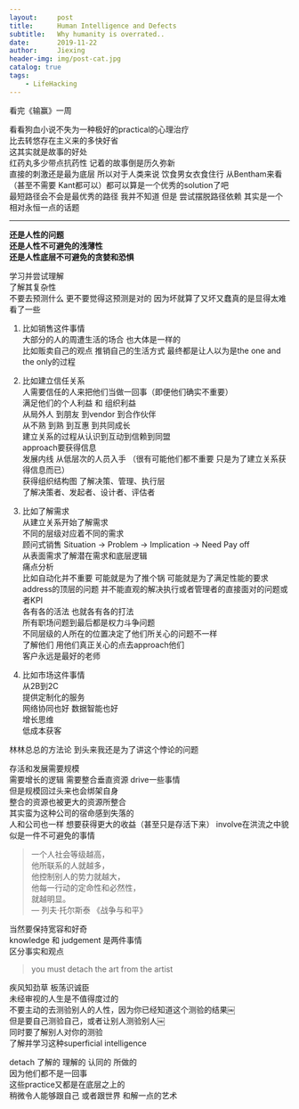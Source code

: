 ```yaml
---
layout:     post
title:      Human Intelligence and Defects
subtitle:   Why humanity is overrated..
date:       2019-11-22
author:     Jiexing
header-img: img/post-cat.jpg
catalog: true
tags:
    - LifeHacking
---
```


看完《输赢》一周  

看看狗血小说不失为一种极好的practical的心理治疗  
比去转悠存在主义来的多快好省   
这其实就是故事的好处   
红药丸多少带点抗药性 记着的故事倒是历久弥新  
直接的刺激还是最为底层 所以对于人类来说 饮食男女衣食住行 从Bentham来看（甚至不需要 Kant都可以）都可以算是一个优秀的solution了吧  
最短路径会不会是最优秀的路径 我并不知道 但是 尝试摆脱路径依赖 其实是一个相对永恒一点的话题  

---

**还是人性的问题  
还是人性不可避免的浅薄性  
还是人性底层不可避免的贪婪和恐惧**  

学习并尝试理解  
了解其复杂性  
不要去预测什么 更不要觉得这预测是对的 因为坏就算了又坏又蠢真的是显得太难看了一些  
 
1. 比如销售这件事情  
大部分的人的周遭生活的场合 也大体是一样的  
比如贩卖自己的观点 推销自己的生活方式 最终都是让人以为是the one and the only的过程  

2. 比如建立信任关系   
人需要信任的人来把他们当做一回事（即便他们确实不重要）  
满足他们的个人利益 和 组织利益  
从局外人 到朋友 到vendor 到合作伙伴  
从不熟 到熟 到互惠 到共同成长  
建立关系的过程从认识到互动到信赖到同盟  
approach要获得信息  
发展内线 从低层次的人员入手 （很有可能他们都不重要 只是为了建立关系获得信息而已）  
获得组织结构图 了解决策、管理、执行层   
了解决策者、发起者、设计者、评估者  

3. 比如了解需求  
从建立关系开始了解需求  
不同的层级对应着不同的需求  
顾问式销售 Situation -> Problem -> Implication -> Need Pay off  
从表面需求了解潜在需求和底层逻辑  
痛点分析  
比如自动化并不重要 可能就是为了推个锅 可能就是为了满足性能的要求   
address的顶层的问题 并不能直观的解决执行或者管理者的直接面对的问题或者KPI  
各有各的活法 也就各有各的打法  
所有职场问题到最后都是权力斗争问题  
不同层级的人所在的位置决定了他们所关心的问题不一样  
了解他们 用他们真正关心的点去approach他们  
客户永远是最好的老师  

4. 比如市场这件事情  
从2B到2C   
提供定制化的服务  
网络协同也好 数据智能也好  
增长思维  
低成本获客  


林林总总的方法论
到头来我还是为了讲这个悖论的问题  
  
存活和发展需要规模  
需要增长的逻辑 需要整合垂直资源 drive一些事情   
但是规模回过头来也会绑架自身  
整合的资源也被更大的资源所整合  
其实蛮为这种公司的宿命感到失落的   
人和公司也一样 想要获得更大的收益（甚至只是存活下来） involve在洪流之中貌似是一件不可避免的事情  
>一个人社会等级越高，  
他所联系的人就越多，  
他控制别人的势力就越大，  
他每一行动的定命性和必然性，  
就越明显。  
— 列夫·托尔斯泰 《战争与和平》  



当然要保持宽容和好奇  
knowledge 和 judgement 是两件事情   
区分事实和观点  
>you must detach the art from the artist  

疾风知劲草 板荡识诚臣  
未经审视的人生是不值得度过的  
不要主动的去测验别人的人性，因为你已经知道这个测验的结果￼  
但是要自己测验自己，或者让别人测验别人￼  
同时要了解别人对你的测验  
了解并学习这种superficial intelligence  

detach 了解的 理解的 认同的 所做的  
因为他们都不是一回事  
这些practice又都是在底层之上的  
稍微令人能够跟自己 或者跟世界 和解一点的艺术  